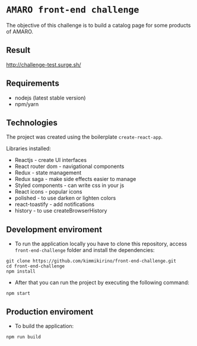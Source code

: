 # `AMARO front-end challenge` 

The objective of this challenge is to build a catalog page for some products of AMARO.

## Result

http://challenge-test.surge.sh/

## Requirements

- nodejs (latest stable version)
- npm/yarn

## Technologies

The project was created using the boilerplate `create-react-app`.

Libraries installed:
- Reactjs - create UI interfaces
- React router dom - navigational components
- Redux - state management
- Redux saga - make side effects easier to manage
- Styled components - can write css in your js
- React icons - popular icons
- polished - to use darken or lighten colors
- react-toastify - add notifications
- history - to use createBrowserHistory


## Development enviroment

- To run the application locally you have to clone this repository, access `front-end-challenge` folder and install the dependencies:

```shell
git clone https://github.com/kimmikirino/front-end-challenge.git
cd front-end-challenge
npm install
```

- After that you can run the project by executing the following command:

```
npm start
```

## Production enviroment

- To build the application:

```
npm run build
```
